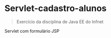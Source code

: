 # Servlet-cadastro-alunos
> Exercício da disciplina de Java EE do Infnet

Servlet com formulário JSP

